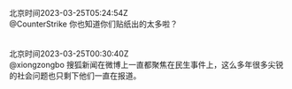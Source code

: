 北京时间2023-03-25T05:24:54Z<br>@CounterStrike 你也知道你们贴纸出的太多啦？<br><br><br>北京时间2023-03-25T00:30:40Z<br>@xiongzongbo 搜狐新闻在微博上一直都聚焦在民生事件上，这么多年很多尖锐的社会问题也只剩下他们一直在报道。<br><br><br>